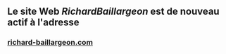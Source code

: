 
## Le site Web _RichardBaillargeon_ est de nouveau actif à l'adresse
### [richard-baillargeon.com](http://richard-baillargeon.com)
